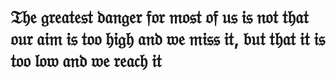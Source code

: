 # 𝔗𝔥𝔢 𝔤𝔯𝔢𝔞𝔱𝔢𝔰𝔱 𝔡𝔞𝔫𝔤𝔢𝔯 𝔣𝔬𝔯 𝔪𝔬𝔰𝔱 𝔬𝔣 𝔲𝔰 𝔦𝔰 𝔫𝔬𝔱 𝔱𝔥𝔞𝔱 𝔬𝔲𝔯 𝔞𝔦𝔪 𝔦𝔰 𝔱𝔬𝔬 𝔥𝔦𝔤𝔥 𝔞𝔫𝔡 𝔴𝔢 𝔪𝔦𝔰𝔰 𝔦𝔱, 𝔟𝔲𝔱 𝔱𝔥𝔞𝔱 𝔦𝔱 𝔦𝔰 𝔱𝔬𝔬 𝔩𝔬𝔴 𝔞𝔫𝔡 𝔴𝔢 𝔯𝔢𝔞𝔠𝔥 𝔦𝔱
